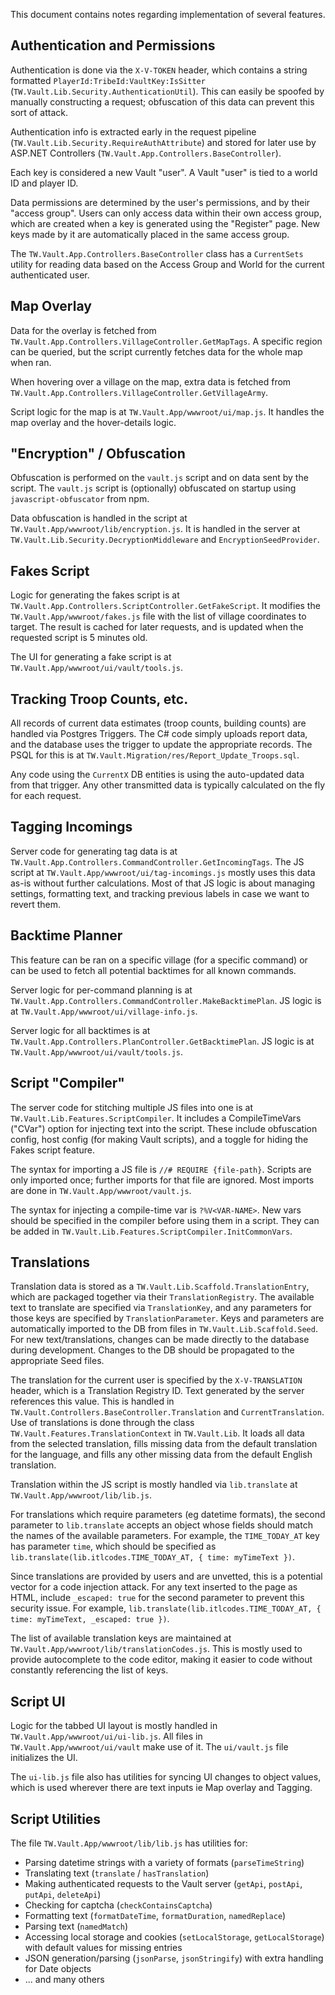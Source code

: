 
This document contains notes regarding implementation of several features.

## Authentication and Permissions

Authentication is done via the `X-V-TOKEN` header, which contains a string formatted `PlayerId:TribeId:VaultKey:IsSitter` (`TW.Vault.Lib.Security.AuthenticationUtil`). This can easily be spoofed by manually constructing a request; obfuscation of this data can prevent this sort of attack.

Authentication info is extracted early in the request pipeline (`TW.Vault.Lib.Security.RequireAuthAttribute`) and stored for later use by ASP.NET Controllers (`TW.Vault.App.Controllers.BaseController`).

Each key is considered a new Vault "user". A Vault "user" is tied to a world ID and player ID.

Data permissions are determined by the user's permissions, and by their "access group". Users can only access data within their own access group, which are created when a key is generated using the "Register" page. New keys made by it are automatically placed in the same access group.

The `TW.Vault.App.Controllers.BaseController` class has a `CurrentSets` utility for reading data based on the Access Group and World for the current authenticated user.

## Map Overlay

Data for the overlay is fetched from `TW.Vault.App.Controllers.VillageController.GetMapTags`. A specific region can be queried, but the script currently fetches data for the whole map when ran.

When hovering over a village on the map, extra data is fetched from `TW.Vault.App.Controllers.VillageController.GetVillageArmy`.

Script logic for the map is at `TW.Vault.App/wwwroot/ui/map.js`. It handles the map overlay and the hover-details logic.

## "Encryption" / Obfuscation

Obfuscation is performed on the `vault.js` script and on data sent by the script. The `vault.js` script is (optionally) obfuscated on startup using `javascript-obfuscator` from npm.

Data obfuscation is handled in the script at `TW.Vault.App/wwwroot/lib/encryption.js`. It is handled in the server at `TW.Vault.Lib.Security.DecryptionMiddleware` and `EncryptionSeedProvider`.

## Fakes Script

Logic for generating the fakes script is at `TW.Vault.App.Controllers.ScriptController.GetFakeScript`. It modifies the `TW.Vault.App/wwwroot/fakes.js` file with the list of village coordinates to target. The result is cached for later requests, and is updated when the requested script is 5 minutes old.

The UI for generating a fake script is at `TW.Vault.App/wwwroot/ui/vault/tools.js`.

## Tracking Troop Counts, etc.

All records of current data estimates (troop counts, building counts) are handled via Postgres Triggers. The C# code simply uploads report data, and the database uses the trigger to update the appropriate records. The PSQL for this is at `TW.Vault.Migration/res/Report_Update_Troops.sql`.

Any code using the `CurrentX` DB entities is using the auto-updated data from that trigger. Any other transmitted data is typically calculated on the fly for each request.

## Tagging Incomings

Server code for generating tag data is at `TW.Vault.App.Controllers.CommandController.GetIncomingTags`. The JS script at `TW.Vault.App/wwwroot/ui/tag-incomings.js` mostly uses this data as-is without further calculations. Most of that JS logic is about managing settings, formatting text, and tracking previous labels in case we want to revert them.

## Backtime Planner

This feature can be ran on a specific village (for a specific command) or can be used to fetch all potential backtimes for all known commands.

Server logic for per-command planning is at `TW.Vault.App.Controllers.CommandController.MakeBacktimePlan`. JS logic is at `TW.Vault.App/wwwroot/ui/village-info.js`.

Server logic for all backtimes is at `TW.Vault.App.Controllers.PlanController.GetBacktimePlan`. JS logic is at `TW.Vault.App/wwwroot/ui/vault/tools.js`.

## Script "Compiler"

The server code for stitching multiple JS files into one is at `TW.Vault.Lib.Features.ScriptCompiler`. It includes a CompileTimeVars ("CVar") option for injecting text into the script. These include obfuscation config, host config (for making Vault scripts), and a toggle for hiding the Fakes script feature.

The syntax for importing a JS file is `//# REQUIRE {file-path}`. Scripts are only imported once; further imports for that file are ignored. Most imports are done in `TW.Vault.App/wwwroot/vault.js`.

The syntax for injecting a compile-time var is `?%V<VAR-NAME>`. New vars should be specified in the compiler before using them in a script. They can be added in `TW.Vault.Lib.Features.ScriptCompiler.InitCommonVars`.

## Translations

Translation data is stored as a `TW.Vault.Lib.Scaffold.TranslationEntry`, which are packaged together via their `TranslationRegistry`. The available text to translate are specified via `TranslationKey`, and any parameters for those keys are specified by `TranslationParameter`. Keys and parameters are automatically imported to the DB from files in `TW.Vault.Lib.Scaffold.Seed`. For new text/translations, changes can be made directly to the database during development. Changes to the DB should be propagated to the appropriate Seed files.

The translation for the current user is specified by the `X-V-TRANSLATION` header, which is a Translation Registry ID. Text generated by the server references this value. This is handled in `TW.Vault.Controllers.BaseController.Translation` and `CurrentTranslation`. Use of translations is done through the class `TW.Vault.Features.TranslationContext` in `TW.Vault.Lib`. It loads all data from the selected translation, fills missing data from the default translation for the language, and fills any other missing data from the default English translation.

Translation within the JS script is mostly handled via `lib.translate` at `TW.Vault.App/wwwroot/lib/lib.js`.

For translations which require parameters (eg datetime formats), the second parameter to `lib.translate` accepts an object whose fields should match the names of the available parameters. For example, the `TIME_TODAY_AT` key has parameter `time`, which should be specified as `lib.translate(lib.itlcodes.TIME_TODAY_AT, { time: myTimeText })`.

Since translations are provided by users and are unvetted, this is a potential vector for a code injection attack. For any text inserted to the page as HTML, include `_escaped: true` for the second parameter to prevent this security issue. For example, `lib.translate(lib.itlcodes.TIME_TODAY_AT, { time: myTimeText, _escaped: true })`.

The list of available translation keys are maintained at `TW.Vault.App/wwwroot/lib/translationCodes.js`. This is mostly used to provide autocomplete to the code editor, making it easier to code without constantly referencing the list of keys.

## Script UI

Logic for the tabbed UI layout is mostly handled in `TW.Vault.App/wwwroot/ui/ui-lib.js`. All files in `TW.Vault.App/wwwroot/ui/vault` make use of it. The `ui/vault.js` file initializes the UI.

The `ui-lib.js` file also has utilities for syncing UI changes to object values, which is used wherever there are text inputs ie Map overlay and Tagging.

## Script Utilities

The file `TW.Vault.App/wwwroot/lib/lib.js` has utilities for:

- Parsing datetime strings with a variety of formats (`parseTimeString`)
- Translating text (`translate` / `hasTranslation`)
- Making authenticated requests to the Vault server (`getApi`, `postApi`, `putApi`, `deleteApi`)
- Checking for captcha (`checkContainsCaptcha`)
- Formatting text (`formatDateTime`, `formatDuration`, `namedReplace`)
- Parsing text (`namedMatch`)
- Accessing local storage and cookies (`setLocalStorage`, `getLocalStorage`) with default values for missing entries
- JSON generation/parsing (`jsonParse`, `jsonStringify`) with extra handling for Date objects
- ... and many others